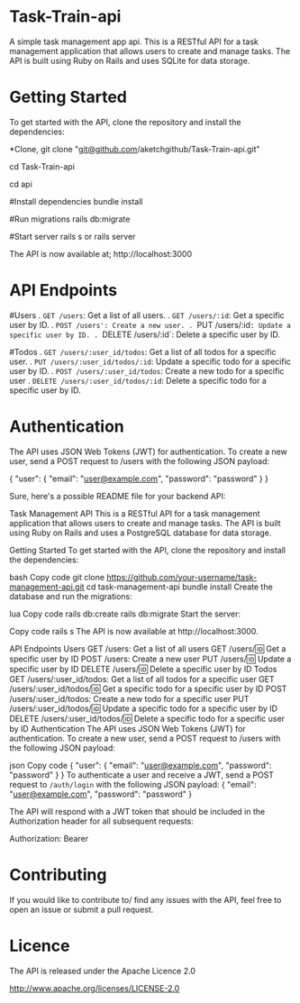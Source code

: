 # Task-Train-api
A simple task management app api. This is a RESTful API for a task management application that allows users to create and manage tasks. The API is built using Ruby on Rails and uses SQLite for data storage.

# Getting Started
To get started with the API, clone the repository and install the dependencies:

*Clone,
git clone "git@github.com/aketchgithub/Task-Train-api.git"

cd Task-Train-api

cd api

#Install dependencies
bundle install

#Run migrations 
rails db:migrate

#Start server
rails s
or 
rails server

The API is now available at;
http://localhost:3000

# API Endpoints
  #Users
. `GET /users`: Get a list of all users.
. `GET /users/:id`: Get a specific user by ID.
. `POST /users': Create a new user.
. `PUT /users/:id`: Update a specific user by ID.
. `DELETE /users/:id`: Delete a specific user by ID.

#Todos
. `GET /users/:user_id/todos`: Get a list of all todos for a specific user.
. `PUT /users/:user_id/todos/:id`: Update a specific todo for a specific user by ID.
. `POST /users/:user_id/todos`: Create a new todo for a specific user
. `DELETE /users/:user_id/todos/:id`: Delete a specific todo for a specific user by ID.

# Authentication
 The API uses JSON Web Tokens (JWT) for authentication. To create a new user, send a POST request to /users with the following JSON payload:
 
 {
  "user": {
    "email": "user@example.com",
    "password": "password"
  }
}

Sure, here's a possible README file for your backend API:

Task Management API
This is a RESTful API for a task management application that allows users to create and manage tasks. The API is built using Ruby on Rails and uses a PostgreSQL database for data storage.

Getting Started
To get started with the API, clone the repository and install the dependencies:

bash
Copy code
git clone https://github.com/your-username/task-management-api.git
cd task-management-api
bundle install
Create the database and run the migrations:

lua
Copy code
rails db:create
rails db:migrate
Start the server:

Copy code
rails s
The API is now available at http://localhost:3000.

API Endpoints
Users
GET /users: Get a list of all users
GET /users/:id: Get a specific user by ID
POST /users: Create a new user
PUT /users/:id: Update a specific user by ID
DELETE /users/:id: Delete a specific user by ID
Todos
GET /users/:user_id/todos: Get a list of all todos for a specific user
GET /users/:user_id/todos/:id: Get a specific todo for a specific user by ID
POST /users/:user_id/todos: Create a new todo for a specific user
PUT /users/:user_id/todos/:id: Update a specific todo for a specific user by ID
DELETE /users/:user_id/todos/:id: Delete a specific todo for a specific user by ID
Authentication
The API uses JSON Web Tokens (JWT) for authentication. To create a new user, send a POST request to /users with the following JSON payload:

json
Copy code
{
  "user": {
    "email": "user@example.com",
    "password": "password"
  }
}
To authenticate a user and receive a JWT, send a POST request to `/auth/login` with the following JSON payload:
{
  "email": "user@example.com",
  "password": "password"
}

The API will respond with a JWT token that should be included in the Authorization header for all subsequent requests:

Authorization: Bearer <token>

# Contributing
If you would like to contribute to/ find any issues with the API, feel free to open an issue or submit a pull request.

# Licence
The API is released under the Apache Licence 2.0

  http://www.apache.org/licenses/LICENSE-2.0

